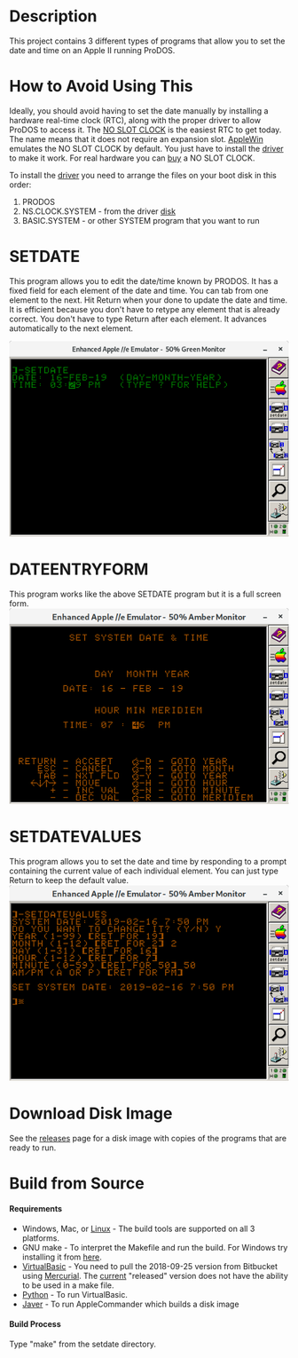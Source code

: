 
# Description
This project contains 3 different types of programs that allow you to set the date and time on an Apple II running ProDOS. 

# How to Avoid Using This
Ideally, you should avoid having to set the date manually by installing a hardware real-time clock (RTC), along with the proper driver to allow ProDOS to access it. The [NO SLOT CLOCK](https://manilagear.com/product/no-slot-clock/) is the easiest RTC to get today. The name means that it does not require an expansion slot. [AppleWin](https://github.com/AppleWin/AppleWin) emulates the NO SLOT CLOCK by default. You just have to install the [driver](https://bit.ly/2V4fNi3) to make it work. For real hardware you can [buy](https://www.reactivemicro.com/product/no-slot-clock-from-manila-gear/) a NO SLOT CLOCK.

To install the [driver](https://bit.ly/2V4fNi3) you need to arrange the files on your boot disk in this order:
1. PRODOS
2. NS.CLOCK.SYSTEM - from the driver [disk](https://bit.ly/2V4fNi3)
3. BASIC.SYSTEM - or other SYSTEM program that you want to run

# SETDATE
This program allows you to edit the date/time known by PRODOS. It has a fixed field for each element of the date and time. You can tab from one element to the next. Hit Return when your done to update the date and time. It is efficient because you don't have to retype any element that is already correct. You don't have to type Return after each element. It advances automatically to the next element.

![Setdate Screenshot](pitchers/setdate.png)

# DATEENTRYFORM
This program works like the above SETDATE program but it is a full screen form.
![DateEntryForm Screenshot](pitchers/dateentryform.png)

# SETDATEVALUES
This program allows you to set the date and time by responding to a prompt containing the current value of each individual element. You can just type Return to keep the default value.
![SetDateValues Screenshot](pitchers/setdatevalues.png)

# Download Disk Image
See the [releases](https://github.com/gungwald/setdate/releases) page for a disk image with copies of the programs that are ready to run.

# Build from Source
#### Requirements
* Windows, Mac, or [Linux](http://getfedora.org) - The build tools are supported on all 3 platforms.
* GNU make - To interpret the Makefile and run the build. For Windows try installing it from [here](http://gnuwin32.sourceforge.net/packages/make.htm).
* [VirtualBasic](https://bitbucket.org/andresloz/virtualbasic) - You need to pull the 2018-09-25 version from Bitbucket using [Mercurial](https://www.mercurial-scm.org/). The [current](http://www.virtualbasic.org) "released" version does not have the ability to be used in a make file.
* [Python](https://www.python.org/) - To run VirtualBasic.
* [Javer](http://www.java.com) - To run AppleCommander which builds a disk image
#### Build Process
Type "make" from the setdate directory.
